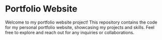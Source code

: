 # Portfolio Website

Welcome to my portfolio website project! 
This repository contains the code for my personal portfolio website, showcasing my projects and skills. 
Feel free to explore and reach out for any inquiries or collaborations.
